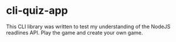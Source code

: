 # cli-quiz-app
This CLI library was written to test my understanding of the NodeJS readlines API.
Play the game and create your own game.
